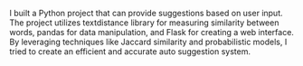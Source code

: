 I built a Python project that can provide suggestions based on user input.
The project utilizes textdistance library for measuring similarity between words, pandas for data manipulation, and Flask for creating a web interface.
By leveraging techniques like Jaccard similarity and probabilistic models, I tried to create an efficient and accurate auto suggestion system.
